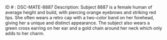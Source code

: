 ID # : DSC-MATE-8887
Description: Subject 8887 is a female human of average height and build, with piercing orange eyebrows and striking red lips. She often wears a retro cap with a two-color band on her forehead, giving her a unique and distinct appearance. The subject also wears a green cross earring on her ear and a gold chain around her neck which only adds to her charm.